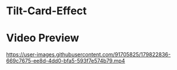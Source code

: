 # Tilt-Card-Effect

# Video Preview



https://user-images.githubusercontent.com/91705825/179822836-669c7675-ee8d-4dd0-bfa5-593f7e574b79.mp4

